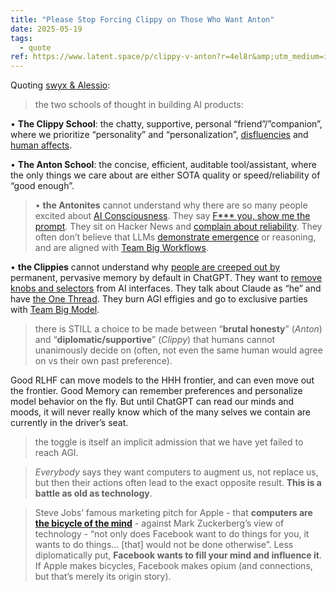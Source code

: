```yaml
---
title: "Please Stop Forcing Clippy on Those Who Want Anton"
date: 2025-05-19
tags:
  - quote
ref: https://www.latent.space/p/clippy-v-anton?r=4el8r&amp;utm_medium=ios&amp;triedRedirect=true
---
```

Quoting [swyx &amp; Alessio](https://www.latent.space/p/clippy-v-anton?r=4el8r&amp;utm_medium=ios&amp;triedRedirect=true):

> the two schools of thought in building AI products:

•   **The Clippy School**: the chatty, supportive, personal “friend”/”companion”, where we prioritize “personality” and “personalization”, [disfluencies](https://www.latent.space/p/notebooklm) and [human affects](https://news.ycombinator.com/item?id=43754124).
    
•   **The Anton School**: the concise, efficient, auditable tool/assistant, where the only things we care about are either SOTA quality or speed/reliability of “good enough”.

> •   **the Antonites** cannot understand why there are so many people excited about [AI Consciousness](https://www.latent.space/p/sim-ai). They say [F*** you, show me the prompt](https://hamel.dev/blog/posts/prompt/). They sit on Hacker News and [complain about reliability](https://news.ycombinator.com/item?id=43535653). They often don’t believe that LLMs [demonstrate emergence](https://www.latent.space/p/yitay) or reasoning, and are aligned with [Team Big Workflows](https://www.latent.space/i/161759114/team-big-workflows).
    
•   **the Clippies** cannot understand why [people are creeped out by](https://x.com/xlr8harder/status/1912726846770119000) permanent, pervasive memory by default in ChatGPT. They want to [remove knobs and selectors](https://www.latent.space/p/notebooklm) from AI interfaces. They talk about Claude as “he” and have [the One Thread](https://x.com/karpathy/status/1902737525900525657). They burn AGI effigies and go to exclusive parties with [Team Big Model](https://www.latent.space/i/161759114/team-big-model).

> there is STILL a choice to be made between “**brutal honesty**” (*Anton*) and “**diplomatic/supportive**” (*Clippy*) that humans cannot unanimously decide on (often, not even the same human would agree on vs their own past preference).

Good RLHF can move models to the HHH frontier, and can even move out the frontier. Good Memory can remember preferences and personalize model behavior on the fly. But until ChatGPT can read our minds and moods, it will never really know which of the many selves we contain are currently in the driver’s seat.

> the toggle is itself an implicit admission that we have yet failed to reach AGI.

> *Everybody* says they want computers to augment us, not replace us, but then their actions often lead to the exact opposite result. **This is a battle as old as technology**.

> Steve Jobs’ famous marketing pitch for Apple - that **computers are [the bicycle of the mind](https://stratechery.com/2018/techs-two-philosophies/#v-lydOPhqW-1)** - against Mark Zuckerberg’s view of technology - “not only does Facebook want to do things for you, it wants to do things… [that] would not be done otherwise”. Less diplomatically put, **Facebook wants to fill your mind and influence it**. If Apple makes bicycles, Facebook makes opium (and connections, but that’s merely its origin story).